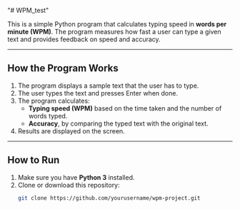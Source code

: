 "# WPM_test" 

This is a simple Python program that calculates typing speed in **words per minute (WPM)**. The program measures how fast a user can type a given text and provides feedback on speed and accuracy.

---

## How the Program Works

1. The program displays a sample text that the user has to type.
2. The user types the text and presses Enter when done.
3. The program calculates:
   - **Typing speed (WPM)** based on the time taken and the number of words typed.
   - **Accuracy**, by comparing the typed text with the original text.
4. Results are displayed on the screen.

---

## How to Run

1. Make sure you have **Python 3** installed.
2. Clone or download this repository:
   ```bash
   git clone https://github.com/yourusername/wpm-project.git
